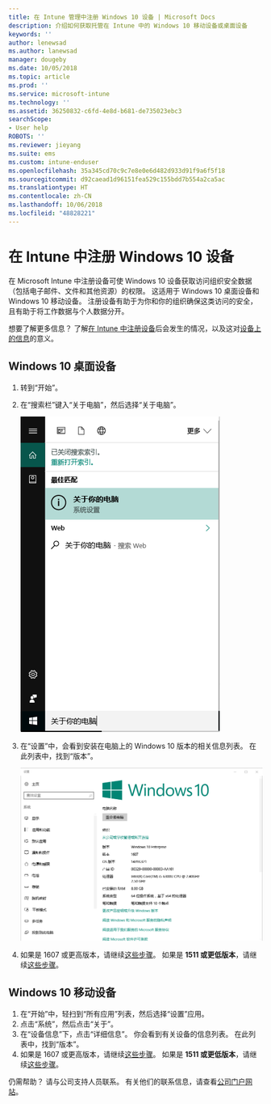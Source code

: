 ```yaml
---
title: 在 Intune 管理中注册 Windows 10 设备 | Microsoft Docs
description: 介绍如何获取托管在 Intune 中的 Windows 10 移动设备或桌面设备
keywords: ''
author: lenewsad
ms.author: lanewsad
manager: dougeby
ms.date: 10/05/2018
ms.topic: article
ms.prod: ''
ms.service: microsoft-intune
ms.technology: ''
ms.assetid: 36250832-c6fd-4e8d-b681-de735023ebc3
searchScope:
- User help
ROBOTS: ''
ms.reviewer: jieyang
ms.suite: ems
ms.custom: intune-enduser
ms.openlocfilehash: 35a345cd70c9c7e8e0e6d482d933d91f9a6f5f18
ms.sourcegitcommit: d92caead1d96151fea529c155bdd7b554a2ca5ac
ms.translationtype: HT
ms.contentlocale: zh-CN
ms.lasthandoff: 10/06/2018
ms.locfileid: "48828221"
---
```

# <a name="enroll-your-windows-10-devices-in-intune"></a>在 Intune 中注册 Windows 10 设备

在 Microsoft Intune 中注册设备可使 Windows 10 设备获取访问组织安全数据（包括电子邮件、文件和其他资源）的权限。 这适用于 Windows 10 桌面设备和 Windows 10 移动设备。 注册设备有助于为你和你的组织确保这类访问的安全，且有助于将工作数据与个人数据分开。

想要了解更多信息？ 了解[在 Intune 中注册设备](what-happens-if-you-install-the-company-portal-app-and-enroll-your-device-in-intune-windows.md)后会发生的情况，以及这对[设备上的信息](what-info-can-your-company-see-when-you-enroll-your-device-in-intune.md)的意义。

## <a name="windows-10-desktop-devices"></a>Windows 10 桌面设备

1. 转到“开始”。

2. 在“搜索栏”键入“关于电脑”，然后选择“关于电脑”。

   ![搜索关于电脑的设置](media/searching_for_about_your_pc.png)

3. 在“设置”中，会看到安装在电脑上的 Windows 10 版本的相关信息列表。 在此列表中，找到“版本”。

   ![关于电脑的 Windows 10 桌面](media/settings_about_pc.png)

4. 如果是 1607 或更高版本，请继续[这些步骤](enroll-your-w10-device-access-work-or-school.md)。 如果是 __1511 或更低版本__，请继续[这些步骤](enroll-your-w10-device-your-account.md)。

## <a name="windows-10-mobile-devices"></a>Windows 10 移动设备        

1.  在“开始”中，轻扫到“所有应用”列表，然后选择“设置”应用。        
2.  点击“系统”，然后点击“关于”。       
3.  在“设备信息”下，点击“详细信息”。 你会看到有关设备的信息列表。 在此列表中，找到“版本”。        
4.  如果是 1607 或更高版本，请继续[这些步骤](enroll-your-w10-device-access-work-or-school.md)。 如果是 __1511 或更低版本__，请继续[这些步骤](enroll-your-w10-device-your-account.md)。

仍需帮助？ 请与公司支持人员联系。 有关他们的联系信息，请查看[公司门户网站](https://go.microsoft.com/fwlink/?linkid=2010980)。
